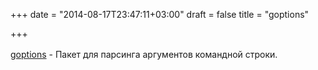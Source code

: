 +++
date = "2014-08-17T23:47:11+03:00"
draft = false
title = "goptions"

+++

<p><a href="https://github.com/voxelbrain/goptions" style="line-height: 1.6em;">goptions</a><span style="line-height: 1.6em;">&nbsp;- Пакет для парсинга аргументов командной строки.</span></p>

